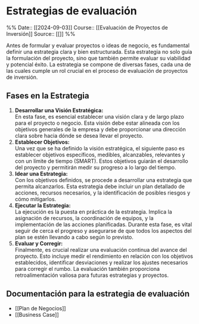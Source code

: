 # Estrategias de evaluación

%%
Date:: [[2024-09-03]]
Course:: [[Evaluación de Proyectos de Inversión]]
Source:: [[]]
%%

Antes de formular y evaluar proyectos o ideas de negocio, es fundamental definir una estrategia clara y bien estructurada. Esta estrategia no solo guía la formulación del proyecto, sino que también permite evaluar su viabilidad y potencial éxito. La estrategia se compone de diversas fases, cada una de las cuales cumple un rol crucial en el proceso de evaluación de proyectos de inversión.

## Fases en la Estrategia

1. **Desarrollar una Visión Estratégica:**  
    En esta fase, es esencial establecer una visión clara y de largo plazo para el proyecto o negocio. Esta visión debe estar alineada con los objetivos generales de la empresa y debe proporcionar una dirección clara sobre hacia dónde se desea llevar el proyecto.
2. **Establecer Objetivos:**  
    Una vez que se ha definido la visión estratégica, el siguiente paso es establecer objetivos específicos, medibles, alcanzables, relevantes y con un límite de tiempo (SMART). Estos objetivos guiarán el desarrollo del proyecto y permitirán medir su progreso a lo largo del tiempo.
3. **Idear una Estrategia:**  
    Con los objetivos definidos, se procede a desarrollar una estrategia que permita alcanzarlos. Esta estrategia debe incluir un plan detallado de acciones, recursos necesarios, y la identificación de posibles riesgos y cómo mitigarlos.
4. **Ejecutar la Estrategia:**  
    La ejecución es la puesta en práctica de la estrategia. Implica la asignación de recursos, la coordinación de equipos, y la implementación de las acciones planificadas. Durante esta fase, es vital seguir de cerca el progreso y asegurarse de que todos los aspectos del plan se estén llevando a cabo según lo previsto.
5. **Evaluar y Corregir:**  
    Finalmente, es crucial realizar una evaluación continua del avance del proyecto. Esto incluye medir el rendimiento en relación con los objetivos establecidos, identificar desviaciones y realizar los ajustes necesarios para corregir el rumbo. La evaluación también proporciona retroalimentación valiosa para futuras estrategias y proyectos.

## Documentación para la estrategia de evaluación
- [[Plan de Negocios]]
- [[Business Case]]